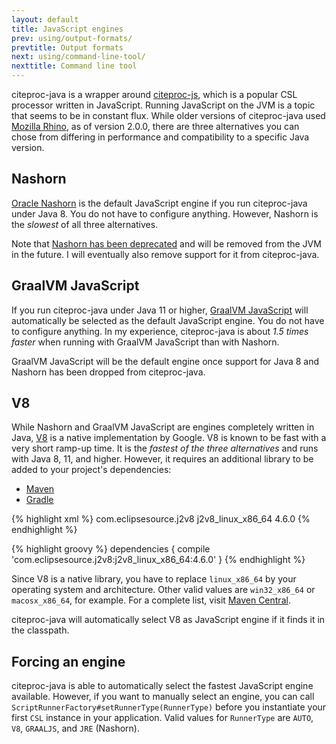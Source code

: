 ```yaml
---
layout: default
title: JavaScript engines
prev: using/output-formats/
prevtitle: Output formats
next: using/command-line-tool/
nexttitle: Command line tool
---
```


citeproc-java is a wrapper around [citeproc-js](https://github.com/Juris-M/citeproc-js),
which is a popular CSL processor written in JavaScript. Running JavaScript on
the JVM is a topic that seems to be in constant flux. While older versions of
citeproc-java used [Mozilla Rhino](https://www.mozilla.org/rhino/), as of
version 2.0.0, there are three alternatives you can chose from differing in
performance and compatibility to a specific Java version.

Nashorn
-------

[Oracle Nashorn](https://www.oracle.com/technical-resources/articles/java/jf14-nashorn.html)
is the default JavaScript engine if you run citeproc-java under Java 8. You do
not have to configure anything. However, Nashorn is the <em>slowest</em> of all
three alternatives.

Note that [Nashorn has been deprecated](http://openjdk.java.net/jeps/335) and
will be removed from the JVM in the future. I will eventually also remove
support for it from citeproc-java.

GraalVM JavaScript
------------------

If you run citeproc-java under Java 11 or higher,
[GraalVM JavaScript](https://github.com/graalvm/graaljs)
will automatically be selected as the default JavaScript engine. You do not
have to configure anything. In my experience, citeproc-java is about
<em>1.5 times faster</em> when running with GraalVM JavaScript than with Nashorn.

GraalVM JavaScript will be the default engine once support for Java 8 and
Nashorn has been dropped from citeproc-java.

V8
---

While Nashorn and GraalVM JavaScript are engines completely written in Java,
[V8](https://chromium.googlesource.com/v8/v8) is a native implementation
by Google. V8 is known to be fast with a very short ramp-up time. It is the
<em>fastest of the three alternatives</em> and runs with Java 8, 11, and higher.
However, it requires an additional library to be added to your project's
dependencies:

<ul class="nav nav-tabs" id="installing-j2v8-tab">
  <li class="active"><a href="#installing-j2v8-maven" data-toggle="tab" class="no-scroll">Maven</a></li>
  <li><a href="#installing-j2v8-gradle" data-toggle="tab" class="no-scroll">Gradle</a></li>
</ul>

<div class="tab-content">

<div class="tab-pane active" id="installing-j2v8-maven">

{% highlight xml %}
<dependencies>
  <dependency>
    <groupId>com.eclipsesource.j2v8</groupId>
    <artifactId>j2v8_linux_x86_64</artifactId>
    <version>4.6.0</version>
  </dependency>
</dependencies>
{% endhighlight %}

</div> <!-- tab-pane installing-j2v8-maven -->

<div class="tab-pane" id="installing-j2v8-gradle">

{% highlight groovy %}
dependencies {
    compile 'com.eclipsesource.j2v8:j2v8_linux_x86_64:4.6.0'
}
{% endhighlight %}

</div> <!-- tab-pane installing-j2v8-gradle -->

</div> <!-- tab-content -->

Since V8 is a native library, you have to replace `linux_x86_64` by your
operating system and architecture. Other valid values are `win32_x86_64` or
`macosx_x86_64`, for example. For a complete list, visit
[Maven Central](https://search.maven.org/search?q=g:com.eclipsesource.j2v8%20v:4.6.0).

citeproc-java will automatically select V8 as JavaScript engine if it finds it
in the classpath.

Forcing an engine
-----------------

citeproc-java is able to automatically select the fastest JavaScript engine
available. However, if you want to manually select an engine, you can call
`ScriptRunnerFactory#setRunnerType(RunnerType)` before you instantiate your
first `CSL` instance in your application. Valid values for `RunnerType`
are `AUTO`, `V8`, `GRAALJS`, and `JRE` (Nashorn).
